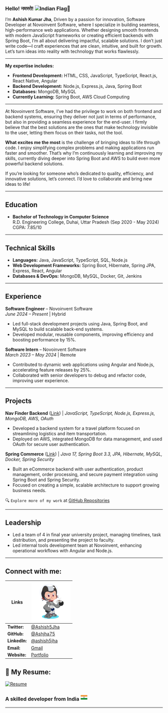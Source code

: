 ### Hello! नमस्ते! <img src="https://user-images.githubusercontent.com/74038190/214644152-52f47eb3-5e31-4f47-8758-05c9468d5596.gif" alt="Indian Flag" width="30" style="margin-bottom:-12px" />🙏

I’m **Ashish Kumar Jha**, Driven by a passion for innovation, Software Developer at Novoinvent Software, where I
specialize in building seamless, high-performance web applications. Whether designing smooth frontends with modern
JavaScript frameworks or creating efficient backends with Spring Boot, I’m all about delivering impactful, scalable
solutions. I don’t just write code—I craft experiences that are clean, intuitive, and built for growth. Let’s turn ideas
into reality with technology that works flawlessly.

---

**My expertise includes:**

- **Frontend Development:** HTML, CSS, JavaScript, TypeScript, React.js, React Native, Angular
- **Backend Development:** Node.js, Express.js, Java, Spring Boot
- **Databases:** MongoDB, MySQL
- **Currently Learning:** Spring Boot, AWS Cloud Computing

---

At Novoinvent Software, I’ve had the privilege to work on both frontend and backend systems, ensuring they deliver not
just in terms of performance, but also in providing a seamless experience for the end-user. I firmly believe that the
best solutions are the ones that make technology invisible to the user, letting them focus on their tasks, not the tool.

**What excites me the most** is the challenge of bringing ideas to life through code. I enjoy simplifying complex
problems and making applications run faster and smoother. That’s why I’m continuously learning and improving my skills,
currently diving deeper into Spring Boot and AWS to build even more powerful backend solutions.

If you’re looking for someone who’s dedicated to quality, efficiency, and innovative solutions, let’s connect. I’d love
to collaborate and bring new ideas to life!

---

## Education

- **Bachelor of Technology in Computer Science**  
  R.D. Engineering College, Duhai, Uttar Pradesh (Sep 2020 - May 2024)  
  CGPA: 7.85/10

---

## Technical Skills

- **Languages:** Java, JavaScript, TypeScript, SQL, Node.js
- **Web Development Frameworks:** Spring Boot, Hibernate, Spring JPA, Express, React, Angular
- **Databases & DevOps:** MongoDB, MySQL, Docker, Git, Jenkins

---

## Experience

**Software Engineer** – Novoinvent Software  
*June 2024 – Present* | Hybrid

- Led full-stack development projects using Java, Spring Boot, and MySQL to build scalable back-end systems.
- Developed modular, reusable components, improving efficiency and boosting performance by 15%.

**Software Intern** – Novoinvent Software  
*March 2023 – May 2024* | Remote

- Contributed to dynamic web applications using Angular and Node.js, accelerating feature releases by 25%.
- Collaborated with senior developers to debug and refactor code, improving user experience.

---

## Projects

**Nav Finder Backend**  ([Link](https://github.com/RDGems/Nav-Finder-Backend)) |
*JavaScript, TypeScript, Node.js, Express.js, MongoDB, AWS, OAuth*

- Developed a backend system for a travel platform focused on streamlining logistics and item transportation.
- Deployed on AWS, integrated MongoDB for data management, and used OAuth for secure user authentication.

**Spring Commerce**  ([Link](https://github.com/Ashjha75/spring-commerce)) |
*Java 17, Spring Boot 3.3, JPA, Hibernate, MySQL, Docker, Spring Security*

- Built an eCommerce backend with user authentication, product management, order processing, and secure payment
  integration using Spring Boot and Spring Security.
- Focused on creating a simple, scalable architecture to support growing business needs.

🔍 `Explore more of my work` at [GitHub Repositories](https://github.com/Ashjha75?tab=repositories)

---

## Leadership

- Led a team of 4 in final year university project, managing timelines, task distribution, and presenting the project to
  faculty.
- Led internal tools development team at Novoinvent, enhancing operational workflows with Angular and Node.js.

---

## Connect with me:

| **Links**           | <img src="https://raw.githubusercontent.com/Ashjha75/Ashjha75/main/assets/octocat-.png" alt="MyOctate" width="125" /> |
|---------------------|-------------------------------------------------------------------------------------------|
| **Twitter:**        | <a href="https://x.com/Ashish5Jha"> @Ashish5Jha</a>                                       
| **GitHub:**<br>     | <a href="https://github.com/Ashjha75"> @Ashjha75</a>                                      
| **LinkedIn:**  <br> | <a href="https://www.linkedin.com/in/ashish5jha"> @ashish5jha</a>                         
| **Email:**  <br>    | <a href="mailto:network.ashishjha@gmail.com">Gmail</a>                                    
| **Website:** <br>   | <a href="https://ashish5jha.github.io/portfolio">Portfolio</a>                            

## 📄 **My Resume:**

[![Resume](https://img.shields.io/badge/View-Resume-blue?style=for-the-badge&logo=readme)](https://ashish5jha.github.io/portfolio/assets/resume.pdf)

### A skilled developer from India <img src="https://raw.githubusercontent.com/Ashjha75/Ashjha75/main/assets/flag.png" alt="Indian Flag" width="22"  />

---
